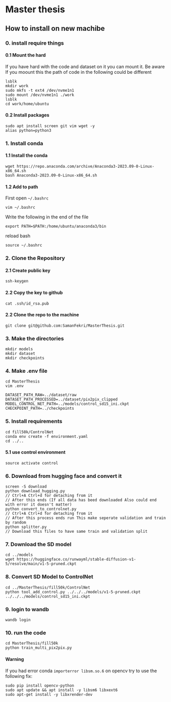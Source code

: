 # Master thesis
## How to install on new machibe
### 0. install require things

#### 0.1 Mount the hard
If you have hard with the code and dataset on it you can mount it.
Be aware If you moount this the path of code in the following could be different
```
lsblk
mkdir work
sudo mkfs -t ext4 /dev/nvme1n1
sudo mount /dev/nvme1n1 ./work
lsblk
cd work/home/ubuntu
```

#### 0.2 Install packages
```
sudo apt install screen git vim wget -y
alias python=python3
```

### 1. Install conda
#### 1.1 Install the conda
```
wget https://repo.anaconda.com/archive/Anaconda3-2023.09-0-Linux-x86_64.sh
bash Anaconda3-2023.09-0-Linux-x86_64.sh
```

#### 1.2 Add to path
First open `~/.bashrc`
```
vim ~/.bashrc
```
Write the following in the end of the file
```
export PATH=$PATH:/home/ubuntu/anaconda3/bin
```
reload bash
```
source ~/.bashrc
```


### 2. Clone the Repository

#### 2.1 Create public key

```
ssh-keygen
```

#### 2.2 Copy the key to github

```
cat .ssh/id_rsa.pub
```

#### 2.2 Clone the repo to the machine

```
git clone git@github.com:SamanFekri/MasterThesis.git
```

### 3. Make the directories

```
mkdir models
mkdir dataset
mkdir checkpoints
```

### 4. Make .env file

```
cd MasterThesis
vim .env
```

```
DATASET_PATH_RAW=../dataset/raw
DATASET_PATH_PROCESSED=../dataset/pix2pix_clipped
MODEL_CONTROL_NET_PATH=../models/control_sd15_ini.ckpt
CHECKPOINT_PATH=../checkpoints
```

### 5. Install requirements

```
cd fill50k/ControlNet
conda env create -f environment.yaml
cd ../..
```

#### 5.1 use control environment
```
source activate control
```

### 6. Download from hugging face and convert it

```
screen -S download
python download_hugging.py
// Ctrl+A Ctrl+d for detaching from it
// After this ends (If all data has beed downloaded Also could end with error it doesn't matter)
python convert_to_controlnet.py
// Ctrl+A Ctrl+d for detaching from it
// After this process ends run This make seperate validation and train by random
python splitter.py
// Download this files to have same train and validation split
```

### 7. Download the SD model

```
cd ../models
wget https://huggingface.co/runwayml/stable-diffusion-v1-5/resolve/main/v1-5-pruned.ckpt
```

### 8. Convert SD Model to ControlNet

```
cd ../MasterThesis/fill50k/ControlNet
python tool_add_control.py ../../../models/v1-5-pruned.ckpt ../../../models/control_sd15_ini.ckpt
```

### 9. login to wandb

```
wandb login
```

### 10. run the code

```
cd MasterThesis/fill50k
python train_multi_pix2pix.py
```

#### Warning
If you had error conda `importerror libsm.so.6` on opencv try to use the following fix:
```
sudo pip install opencv-python
sudo apt update && apt install -y libsm6 libxext6
sudo apt-get install -y libxrender-dev
```
